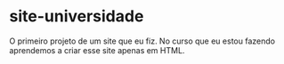 # site-universidade
O primeiro projeto de um site que eu fiz. No curso que eu estou fazendo aprendemos a criar esse site apenas em HTML.
